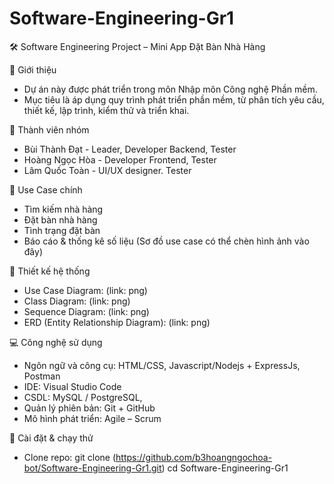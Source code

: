 # Software-Engineering-Gr1
🛠️ Software Engineering Project – Mini App Đặt Bàn Nhà Hàng

📌 Giới thiệu
- Dự án này được phát triển trong môn Nhập môn Công nghệ Phần mềm.
- Mục tiêu là áp dụng quy trình phát triển phần mềm, từ phân tích yêu cầu, thiết kế, lập trình, kiểm thử và triển khai.

👥 Thành viên nhóm
- Bùi Thành Đạt - Leader, Developer Backend, Tester
- Hoàng Ngọc Hòa - Developer Frontend, Tester
- Lâm Quốc Toàn - UI/UX designer. Tester

🎯 Use Case chính
- Tìm kiếm nhà hàng
- Đặt bàn nhà hàng
- Tình trạng đặt bàn
- Báo cáo & thống kê số liệu
(Sơ đồ use case có thể chèn hình ảnh vào đây)

📐 Thiết kế hệ thống
- Use Case Diagram: (link: png)
- Class Diagram: (link: png)
- Sequence Diagram: (link: png)
- ERD (Entity Relationship Diagram): (link: png)

💻 Công nghệ sử dụng
- Ngôn ngữ và công cụ: HTML/CSS, Javascript/Nodejs + ExpressJs, Postman
- IDE: Visual Studio Code
- CSDL: MySQL / PostgreSQL,
- Quản lý phiên bản: Git + GitHub
- Mô hình phát triển: Agile – Scrum

🚀 Cài đặt & chạy thử
- Clone repo: git clone (https://github.com/b3hoangngochoa-bot/Software-Engineering-Gr1.git)
  cd Software-Engineering-Gr1


